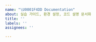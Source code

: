 ```yaml
---
name: "\U0001F4DD Documentation"
about: 실습 가이드, 환경 설정, 코드 설명 문서화
title: ''
labels: ''
assignees: ''

---
```



